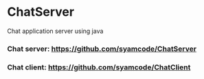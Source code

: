 # ChatServer
Chat application server using java
### Chat server: https://github.com/syamcode/ChatServer
### Chat client: https://github.com/syamcode/ChatClient

